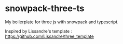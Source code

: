 # snowpack-three-ts
My boilerplate for three js with snowpack and typescript.

Inspired by Lissandre's template : https://github.com/Lissandre/three_template
